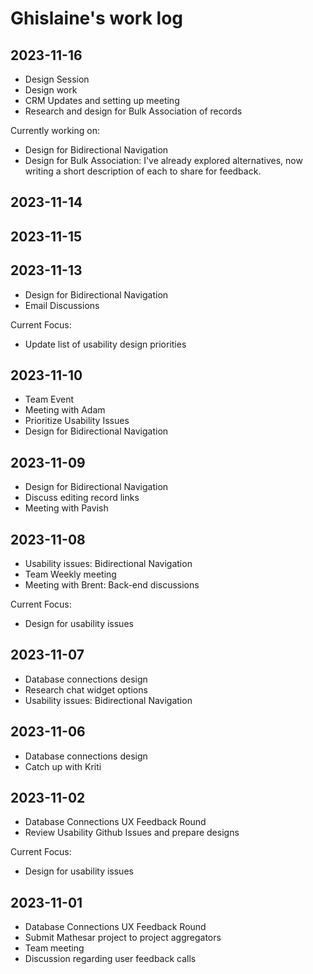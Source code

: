 # Ghislaine's work log

## 2023-11-16

- Design Session
- Design work
- CRM Updates and setting up meeting
- Research and design for Bulk Association of records

Currently working on:
- Design for Bidirectional Navigation
- Design for Bulk Association: I've already explored alternatives, now writing a short description of each to share for feedback.

## 2023-11-14

## 2023-11-15

## 2023-11-13
- Design for Bidirectional Navigation
- Email Discussions

Current Focus:
- Update list of usability design priorities

## 2023-11-10
- Team Event
- Meeting with Adam
- Prioritize Usability Issues
- Design for Bidirectional Navigation

## 2023-11-09
- Design for Bidirectional Navigation
- Discuss editing record links
- Meeting with Pavish

## 2023-11-08

- Usability issues: Bidirectional Navigation
- Team Weekly meeting
- Meeting with Brent: Back-end discussions

Current Focus:
- Design for usability issues

## 2023-11-07

- Database connections design
- Research chat widget options
- Usability issues: Bidirectional Navigation

## 2023-11-06

- Database connections design
- Catch up with Kriti

## 2023-11-02

- Database Connections UX Feedback Round
- Review Usability Github Issues and prepare designs

Current Focus:
- Design for usability issues

## 2023-11-01

- Database Connections UX Feedback Round
- Submit Mathesar project to project aggregators
- Team meeting
- Discussion regarding user feedback calls
